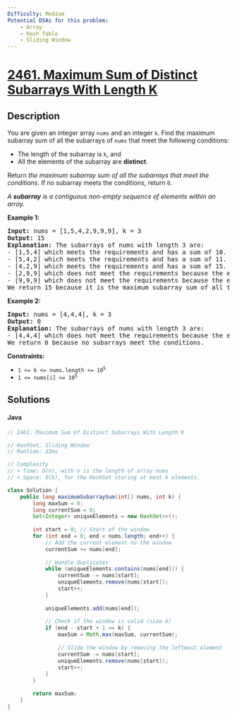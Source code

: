 ```yaml
---
Difficulty: Medium
Potential DSAs for this problem:
    - Array
    - Hash Table
    - Sliding Window
---
```


<!-- problem:start -->

# [2461. Maximum Sum of Distinct Subarrays With Length K](https://leetcode.com/problems/maximum-sum-of-distinct-subarrays-with-length-k)
## Description
<!-- description:start -->
<p>You are given an integer array <code>nums</code> and an integer <code>k</code>. Find the maximum subarray sum of all the subarrays of <code>nums</code> that meet the following conditions:</p>
<ul>
	<li>The length of the subarray is <code>k</code>, and</li>
	<li>All the elements of the subarray are <strong>distinct</strong>.</li>
</ul
<p>Return <em>the maximum subarray sum of all the subarrays that meet the conditions</em><em>.</em> If no subarray meets the conditions, return <code>0</code>.</p>
<p><em>A <strong>subarray</strong> is a contiguous non-empty sequence of elements within an array.</em></p>

<p><strong class="example">Example 1:</strong></p>
<pre>
<strong>Input:</strong> nums = [1,5,4,2,9,9,9], k = 3
<strong>Output:</strong> 15
<strong>Explanation:</strong> The subarrays of nums with length 3 are:
- [1,5,4] which meets the requirements and has a sum of 10.
- [5,4,2] which meets the requirements and has a sum of 11.
- [4,2,9] which meets the requirements and has a sum of 15.
- [2,9,9] which does not meet the requirements because the element 9 is repeated.
- [9,9,9] which does not meet the requirements because the element 9 is repeated.
We return 15 because it is the maximum subarray sum of all the subarrays that meet the conditions
</pre>

<p><strong class="example">Example 2:</strong></p>
<pre>
<strong>Input:</strong> nums = [4,4,4], k = 3
<strong>Output:</strong> 0
<strong>Explanation:</strong> The subarrays of nums with length 3 are:
- [4,4,4] which does not meet the requirements because the element 4 is repeated.
We return 0 because no subarrays meet the conditions.
</pre>

<p><strong>Constraints:</strong></p>
<ul>
	<li><code>1 &lt;= k &lt;= nums.length &lt;= 10<sup>5</sup></code></li>
	<li><code>1 &lt;= nums[i] &lt;= 10<sup>5</sup></code></li>
</ul>
<!-- description:end -->


## Solutions
<!-- solution:start -->
<!-- tabs:start -->
#### Java
```java
// 2461. Maximum Sum of Distinct Subarrays With Length K

// HashSet, Sliding Window
// Runtime: 33ms

// Complexity
// + Time: O(n), with n is the length of array nums
// + Space: O(k), for the HashSet storing at most k elements.

class Solution {
    public long maximumSubarraySum(int[] nums, int k) {
        long maxSum = 0;
        long currentSum = 0;
        Set<Integer> uniqueElements = new HashSet<>();
        
        int start = 0; // Start of the window
        for (int end = 0; end < nums.length; end++) {
            // Add the current element to the window
            currentSum += nums[end];
            
            // Handle duplicates
            while (uniqueElements.contains(nums[end])) {
                currentSum -= nums[start];
                uniqueElements.remove(nums[start]);
                start++;
            }
            
            uniqueElements.add(nums[end]);
            
            // Check if the window is valid (size k)
            if (end - start + 1 == k) {
                maxSum = Math.max(maxSum, currentSum);
                
                // Slide the window by removing the leftmost element
                currentSum -= nums[start];
                uniqueElements.remove(nums[start]);
                start++;
            }
        }
        
        return maxSum;
    }
}
```

<!-- tabs:end -->
<!-- solution:end -->
<!-- problem:end -->
